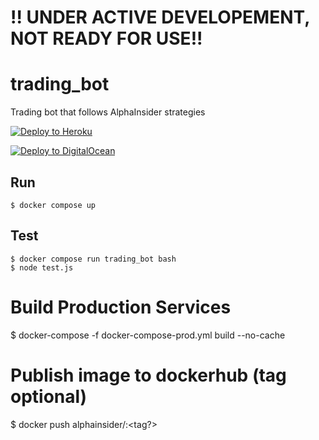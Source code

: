 # !! UNDER ACTIVE DEVELOPEMENT, NOT READY FOR USE!!

# trading_bot
Trading bot that follows AlphaInsider strategies

[![Deploy to Heroku](https://www.herokucdn.com/deploy/button.svg)](https://heroku.com/deploy?template=https://github.com/AlphaInsider/trading_bot/tree/phil_dev)

[![Deploy to DigitalOcean](https://www.deploytodo.com/do-btn-blue.svg)](https://cloud.digitalocean.com/apps/new?repo=https://github.com/AlphaInsider/trading_bot/tree/master)

## Run
`$ docker compose up`

## Test
`$ docker compose run trading_bot bash`  
`$ node test.js`

# Build Production Services
$ docker-compose -f docker-compose-prod.yml build --no-cache
# Publish image to dockerhub (tag optional)
$ docker push alphainsider/<service>:<tag?>

